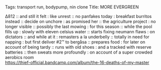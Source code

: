Tags: transport run, bodypump, nin clone
Title: MORE EVERGREEN
  
∆812 :: and still it felt : like unrest :: no panfakes today : breakfast burritos instead :: decide on unchore : as promised her :: the agriculture project : no longer visible :: possibly the last mowing : for this season :: while the pool fills up : slowly with eleven celsius water :: starts fixing neumann flaws : on dictators :: and while at it :  remasters a la underbelly :: totally in need for napping : but first deliver #2™ to bergåsa :: prepares food : for later on account of being tardy :: runs with old shoes : and a tracked with reserve batteries :: then sweats more profoundly : on account of a super crowded aerobics room  
<https://thief-official.bandcamp.com/album/the-16-deaths-of-my-master>  

